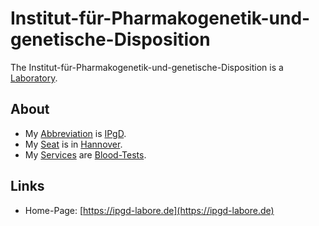 # Institut-für-Pharmakogenetik-und-genetische-Disposition

The Institut-für-Pharmakogenetik-und-genetische-Disposition is a [Laboratory](640023.md).

## About

- My [Abbreviation](210000000.md) is [IPgD](8001006.md).
- My [Seat](670044.md) is in [Hannover](404.md).
- My [Services](600067.md) are [Blood-Tests](800021.md).

## Links

- Home-Page: [https://ipgd-labore.de](https://ipgd-labore.de)
